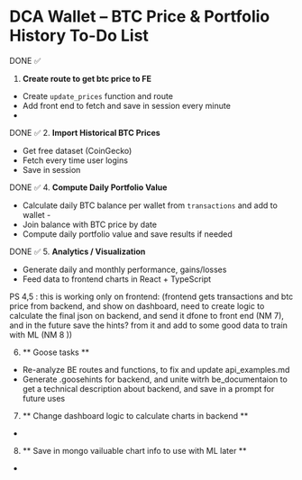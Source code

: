 # DCA Wallet – BTC Price & Portfolio History To-Do List

DONE ✅
1.  **Create route to get btc price to FE**
-   Create `update_prices` function and route
-   Add front end to fetch and save in session every minute
-   

DONE ✅
2.  **Import Historical BTC Prices**
-   Get free dataset (CoinGecko)
-   Fetch every time user logins
-   Save in session

DONE ✅
4.  **Compute Daily Portfolio Value**
-   Calculate daily BTC balance per wallet from `transactions` and add to wallet - 
-   Join balance with BTC price by date
-   Compute daily portfolio value and save results if needed

DONE ✅
5.  **Analytics / Visualization**
-   Generate daily and monthly performance, gains/losses
-   Feed data to frontend charts in React + TypeScript

PS 4,5 :
this is working only on frontend:
(frontend gets transactions and btc price from backend, and show on dashboard, need to create logic to calculate the final json on backend, and send it dfone to front end (NM 7), and in the future save the hints? from it and add to some good data to train with ML (NM 8 ))


6. ** Goose tasks **
-   Re-analyze BE routes and functions, to fix and update api_examples.md
-   Generate .goosehints for backend, and unite witrh be_documentaion to get a technical description about backend, and save in a prompt for future uses

7. ** Change dashboard logic to calculate charts in backend **
-   

8. ** Save in mongo vailuable chart info to use with ML later  **
-   